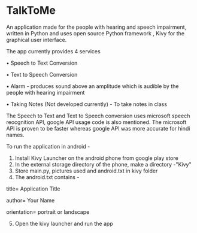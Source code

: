 # TalkToMe
An application made for the people with hearing and speech impairment, written in Python and uses open source Python framework , Kivy for the graphical user interface.

The app currently provides 4 services 

 •	Speech to Text Conversion 
 
 •  Text to Speech Conversion
 
 •  Alarm - produces sound above an amplitude which is audible by the people with hearing impairment
 
 •  Taking Notes (Not developed currently) - To take notes in class


The Speech to Text and Text to Speech conversion uses microsoft speech reocgnition API, google API usage code is also mentioned.
The microsoft API is proven to be faster whereas google API was more accurate for hindi names.

To run the application in android -
1) Install Kivy Launcher on the android phone from google play store
2) In the external storage directory of the phone, make a directory -"Kivy"
3) Store main.py, pictures used and android.txt in kivy folder
4) The android.txt contains -

  title= Application Title
  
  author= Your Name
  
  orientation= portrait or landscape
  

5) Open the kivy launcher and run the app
